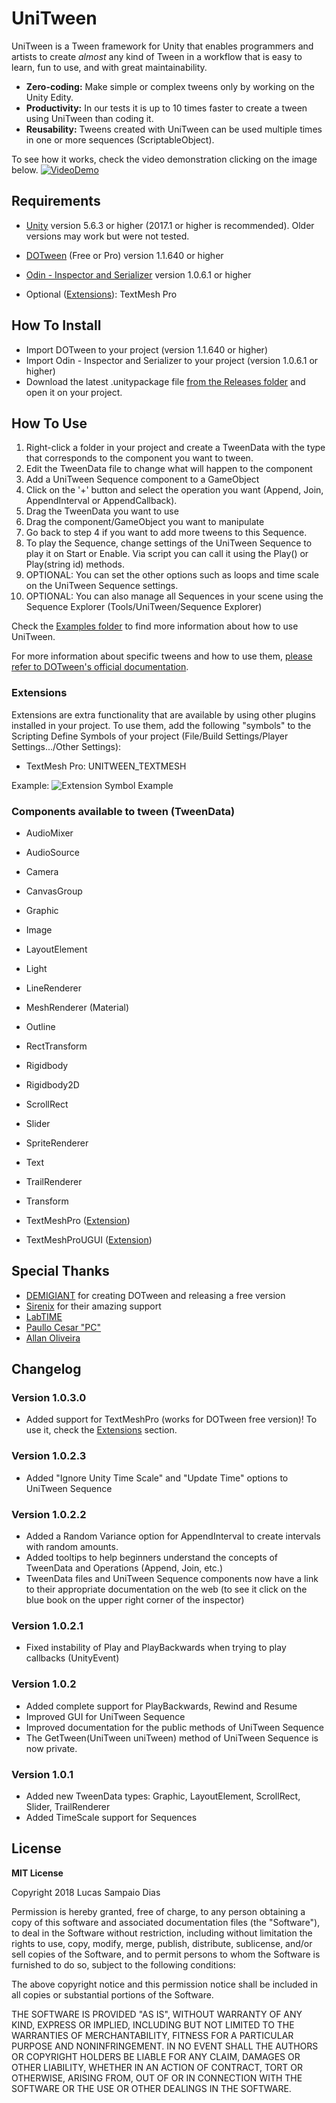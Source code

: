 # UniTween

UniTween is a Tween framework for Unity that enables programmers and artists to create *almost* any kind of Tween in a workflow that is easy to learn, fun to use, and with great maintainability.

* **Zero-coding:** Make simple or complex tweens only by working on the Unity Edity.
* **Productivity:** In our tests it is up to 10 times faster to create a tween using UniTween than coding it.
* **Reusability:** Tweens created with UniTween can be used multiple times in one or more sequences (ScriptableObject).

To see how it works, check the video demonstration clicking on the image below.
[![VideoDemo](https://i.imgur.com/o5mHYgK.png)](https://g.redditmedia.com/9AE7zanHgRsB0xVy-1Dnh-9ooWvVQpSXYLhBk0luxOk.gif?fm=mp4&mp4-fragmented=false&s=14bf19bb2ad19f0c9c380e0abc10aeac)

## Requirements
* [Unity](https://unity3d.com/get-unity/download/archive) version 5.6.3 or higher (2017.1 or higher is recommended). Older versions may work but were not tested.
* [DOTween](https://assetstore.unity.com/packages/tools/animation/dotween-hotween-v2-27676) (Free or Pro) version 1.1.640 or higher
* [Odin - Inspector and Serializer](https://assetstore.unity.com/packages/tools/utilities/odin-inspector-and-serializer-89041) version 1.0.6.1 or higher

* Optional ([Extensions](#extensions)): TextMesh Pro

## How To Install
* Import DOTween to your project (version 1.1.640 or higher)
* Import Odin - Inspector and Serializer to your project (version 1.0.6.1 or higher)
* Download the latest .unitypackage file [from the Releases folder](https://github.com/sampaiodias/UniTween/tree/master/Releases) and open it on your project.

## How To Use
1. Right-click a folder in your project and create a TweenData with the type that corresponds to the component you want to tween.
2. Edit the TweenData file to change what will happen to the component
3. Add a UniTween Sequence component to a GameObject
4. Click on the '+' button and select the operation you want (Append, Join, AppendInterval or AppendCallback).
5. Drag the TweenData you want to use
6. Drag the component/GameObject you want to manipulate
7. Go back to step 4 if you want to add more tweens to this Sequence.
8. To play the Sequence, change settings of the UniTween Sequence to play it on Start or Enable. Via script you can call it using the Play() or Play(string id) methods.
9. OPTIONAL: You can set the other options such as loops and time scale on the UniTween Sequence settings.
10. OPTIONAL: You can also manage all Sequences in your scene using the Sequence Explorer (Tools/UniTween/Sequence Explorer)

Check the [Examples folder](https://github.com/sampaiodias/UniTween/tree/master/Examples) to find more information about how to use UniTween.

For more information about specific tweens and how to use them, [please refer to DOTween's official documentation](http://dotween.demigiant.com/documentation.php).

### Extensions
Extensions are extra functionality that are available by using other plugins installed in your project. To use them, add the following "symbols" to the Scripting Define Symbols of your project (File/Build Settings/Player Settings.../Other Settings):
* TextMesh Pro: UNITWEEN_TEXTMESH

Example:
![Extension Symbol Example](https://i.imgur.com/oLwPm3k.png "Extension Symbol Example")

### Components available to tween (TweenData)
* AudioMixer
* AudioSource
* Camera
* CanvasGroup
* Graphic
* Image
* LayoutElement
* Light
* LineRenderer
* MeshRenderer (Material)
* Outline
* RectTransform
* Rigidbody
* Rigidbody2D
* ScrollRect
* Slider
* SpriteRenderer
* Text
* TrailRenderer
* Transform

* TextMeshPro ([Extension](#extensions))
* TextMeshProUGUI ([Extension](#extensions))

## Special Thanks
* [DEMIGIANT](http://demigiant.com/) for creating DOTween and releasing a free version
* [Sirenix](http://sirenix.net) for their amazing support
* [LabTIME](http://www.labtime.ufg.br/)
* [Paullo Cesar "PC"](https://github.com/paullocesarpc)
* [Allan Oliveira](https://github.com/allanolivei)

## Changelog

### Version 1.0.3.0
* Added support for TextMeshPro (works for DOTween free version)! To use it, check the [Extensions](#extensions) section.

### Version 1.0.2.3
* Added "Ignore Unity Time Scale" and "Update Time" options to UniTween Sequence

### Version 1.0.2.2
* Added a Random Variance option for AppendInterval to create intervals with random amounts.
* Added tooltips to help beginners understand the concepts of TweenData and Operations (Append, Join, etc.)
* TweenData files and UniTween Sequence components now have a link to their appropriate documentation on the web (to see it click on the blue book on the upper right corner of the inspector) 

### Version 1.0.2.1
* Fixed instability of Play and PlayBackwards when trying to play callbacks (UnityEvent)

### Version 1.0.2
* Added complete support for PlayBackwards, Rewind and Resume
* Improved GUI for UniTween Sequence
* Improved documentation for the public methods of UniTween Sequence
* The GetTween(UniTween uniTween) method of UniTween Sequence is now private.

### Version 1.0.1
* Added new TweenData types: Graphic, LayoutElement, ScrollRect, Slider, TrailRenderer
* Added TimeScale support for Sequences

## License

**MIT License**

Copyright 2018 Lucas Sampaio Dias

Permission is hereby granted, free of charge, to any person obtaining a copy of this software and associated documentation files (the "Software"), to deal in the Software without restriction, including without limitation the rights to use, copy, modify, merge, publish, distribute, sublicense, and/or sell copies of the Software, and to permit persons to whom the Software is furnished to do so, subject to the following conditions:

The above copyright notice and this permission notice shall be included in all copies or substantial portions of the Software.

THE SOFTWARE IS PROVIDED "AS IS", WITHOUT WARRANTY OF ANY KIND, EXPRESS OR IMPLIED, INCLUDING BUT NOT LIMITED TO THE WARRANTIES OF MERCHANTABILITY, FITNESS FOR A PARTICULAR PURPOSE AND NONINFRINGEMENT. IN NO EVENT SHALL THE AUTHORS OR COPYRIGHT HOLDERS BE LIABLE FOR ANY CLAIM, DAMAGES OR OTHER LIABILITY, WHETHER IN AN ACTION OF CONTRACT, TORT OR OTHERWISE, ARISING FROM, OUT OF OR IN CONNECTION WITH THE SOFTWARE OR THE USE OR OTHER DEALINGS IN THE SOFTWARE.
